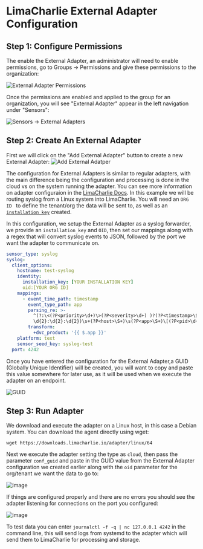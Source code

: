 # LimaCharlie External Adapter Configuration


## Step 1: Configure Permissions

The enable the External Adapter, an administrator will need to enable permissions, go to Groups -> Permissions and give these permissions to the organization: 

![External Adapter Permissions](https://github.com/user-attachments/assets/f576422f-a8a9-41b8-9661-19004839a88d)

Once the permissions are enabled and applied to the group for an organization, you will see "External Adapter" appear in the left navigation under "Sensors":

![Sensors -> External Adapters](https://github.com/user-attachments/assets/f72c96b4-5273-4896-aa4d-bede93eb3a09)

## Step 2: Create An External Adapter

First we will click on the "Add External Adapter" button to create a new External Adapter: 
![Add External Adatper](https://github.com/user-attachments/assets/51d5b36a-9c2e-4927-b49a-f4b485c81393)

The configuration for External Adapters is similar to regular adapters, with the main difference being the configuration and processing is done in the cloud vs on the system running the adapter. You can see more information on adapter configuraion in the [LimaCharlie Docs](https://docs.limacharlie.io/v2/docs/adapter-usage). In this example we will be routing syslog from a Linux system into LimaCharlie. You will need an ```ORG ID ``` to define the tenant/org the data will be sent to, as well as an [```installation key```](https://docs.limacharlie.io/docs/installation-keys) created. 

In this configuration, we setup the External Adapter as a syslog forwarder, we provide an ```installation_key``` and ```OID```, then set our mappings along with a regex that will convert syslog events to JSON, followed by the port we want the adapter to communicate on.



```yaml
sensor_type: syslog
syslog:
  client_options:
    hostname: test-syslog
    identity:
      installation_key: [YOUR INSTALLATION KEY]
      oid:[YOUR ORG ID]
    mappings:
      - event_time_path: timestamp
        event_type_path: app
        parsing_re: >-
          ^(?:\<(?P<priority>\d+)\>(?P<severity>\d+) )?(?P<timestamp>\S+\s\d{2}
          \d{2}:\d{2}:\d{2})\s+(?P<host>\S+)\s(?P<app>\S+)\[(?P<pid>\d+)\]:\s(?P<msg>.*)
        transform:
          +dvc_product: '{{ $.app }}'
    platform: text
    sensor_seed_key: syslog-test
  port: 4242

```
Once you have entered the configuration for the External Adapter,a GUID (Globally Unique Identifier) will be created, you will want to copy and paste this value somewhere for later use, as it will be used when we execute the adapter on an endpoint. 

![GUID](https://github.com/user-attachments/assets/0fbcd378-1ada-4abe-a372-45e0f176b50d)


## Step 3: Run Adapter 

We download and execute the adapter on a Linux host, in this case a Debian system. You can download the agent directly using wget: 

``` wget https://downloads.limacharlie.io/adapter/linux/64 ```

Next we execute the adapter setting the type as ```cloud```, then pass the parameter ```conf_guid``` and paste in the GUID value from the External Adapter configuration we created earlier along with the ```oid``` parameter for the org/tenant we want the data to go to:

![image](https://github.com/user-attachments/assets/22dbf1a4-4930-4f7c-9947-ad1dae99a8b9)

If things are configured properly and there are no errors you should see the adapter listening for connections on the port you configured: 

![image](https://github.com/user-attachments/assets/fabfec70-d518-42da-bbb6-79a75d27f8d1)

To test data you can enter ```journalctl -f -q | nc 127.0.0.1 4242``` in the command line, this will send logs from systemd to the adapter which will send them to LimaCharlie for processing and storage. 



